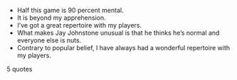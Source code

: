  - Half this game is 90 percent mental.
 - It is beyond my apprehension.
 - I’ve got a great repertoire with my players.
 - What makes Jay Johnstone unusual is that he thinks he’s normal and everyone else is nuts.
 - Contrary to popular belief, I have always had a wonderful repertoire with my players.

5 quotes